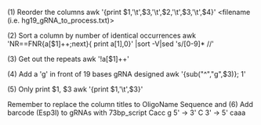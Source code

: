 (1) Reorder the columns
	awk '{print $1,'\t',$3,'\t',$2,'\t',$3,'\t',$4}' <filename (i.e. hg19_gRNA_to_process.txt)>

(2) Sort a column by number of identical occurrences 
	awk  'NR==FNR{a[$1]++;next}{ print a[$1],$0}'<filename>  <filename> |sort -V|sed 's/[0-9]* //'

(3) Get out the repeats
	awk '!a[$1]++'  <filename>

(4) Add a 'g' in front of 19 bases gRNA designed
	awk '{sub("^","g",$3)}; 1' <filename>
	
(5) Only print $1, $3
	awk '{print $1,'\t',$3}' <filename>
	
Remember to replace the column titles to OligoName Sequence and
(6) Add barcode (Esp3I) to gRNAs with 73bp_script
	Cacc g 5' -> 3'
		C 3' -> 5' caaa
